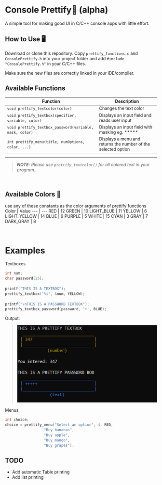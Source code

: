 # Console Prettify🎨 (alpha)
A simple tool for making good UI in C/C++ console apps with little effort.

## How to Use 🖥️
Download or clone this repository. Copy `prettify_functions.c` and `ConsolePrettify.h` into your project folder and add `#include "ConsolePrettify.h"` in your C/C++ files.

Make sure the new files are correctly linked in your IDE/compiler.

## Available Functions

Function | Description
--- | --- 
`void prettify_textcolor(color)` | Changes the text color
`void prettify_textbox(specifier, variable, color)` | Displays an input field and reads user input
`void prettify_textbox_password(variable, mask, color)` | Displays an input field with masking eg. *****
`int prettify_menu(title, numOptions, color, ...)` | Displays a menu and returns the number of the selected option

---
> _**NOTE**: Please use `prettify_textcolor()` for all colored text in your program._.

<br>

## Available Colors 🌈
use any of these constants as the color arguments of prettify functions
Color | Value
--- | --- 
RED | 12
GREEN |  10
LIGHT_BLUE | 11
YELLOW | 6
LIGHT_YELLOW | 14
BLUE | 9
PURPLE | 5
WHITE | 15
CYAN | 3
GRAY | 7
DARK_GRAY | 8

<br>

# Examples
Textboxes

```c
int num;
char password[25];

printf("THIS IS A TEXTBOX");
prettify_textbox("%i", &num, YELLOW);

printf("\nTHIS IS A PASSWORD TEXTBOX");
prettify_textbox_password(password, '+', BLUE);
```
Output:

> ![Output](images/output1.png)


Menus
```c
int choice;
choice = prettify_menu("Select an option", 4, RED,
                  "Buy bananas",
                  "Buy apple",
                  "Buy mango",
                  "Buy grapes");
```

## TODO
- Add automatic Table printing
- Add list printing